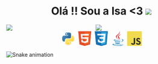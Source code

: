 <h1 align="center">
Olá !! Sou a Isa <3  <img src="https://i.kym-cdn.com/photos/images/newsfeed/002/322/167/b9f.gif" width="70">
</h1>


<img align="left"  width="47%"  src="https://github-readme-stats.vercel.app/api?username=tiemyz&show_icons=true&theme=radical" />

<img align="left" width="47%" src="https://github-readme-stats.vercel.app/api/top-langs/?username=tiemyz&layout=compact" />



<div align="center" style="display: inline_block"><br>
  <img align="center" alt="Isa-Python" height="40" width="40" src="https://raw.githubusercontent.com/devicons/devicon/master/icons/python/python-original.svg">
  <img align="center" alt="Isa-HTML" height="40" width="40" src="https://raw.githubusercontent.com/devicons/devicon/master/icons/html5/html5-original.svg">
  <img align="center" alt="Isa-CSS" height="40" width="40" src="https://raw.githubusercontent.com/devicons/devicon/master/icons/css3/css3-original.svg">
    <img align="center" alt="Isa-java" height="40" width="40" src="https://raw.githubusercontent.com/devicons/devicon/master/icons/java/java-original.svg">
  <img align="center" alt="Isa-JS" height="40" width="40" src="https://raw.githubusercontent.com/devicons/devicon/master/icons/javascript/javascript-original.svg">
</div>


<div> 

  ![Snake animation](https://github.com/tiemyz/tiemyz/blob/output/github-contribution-grid-snake.svg)

 
</div>
